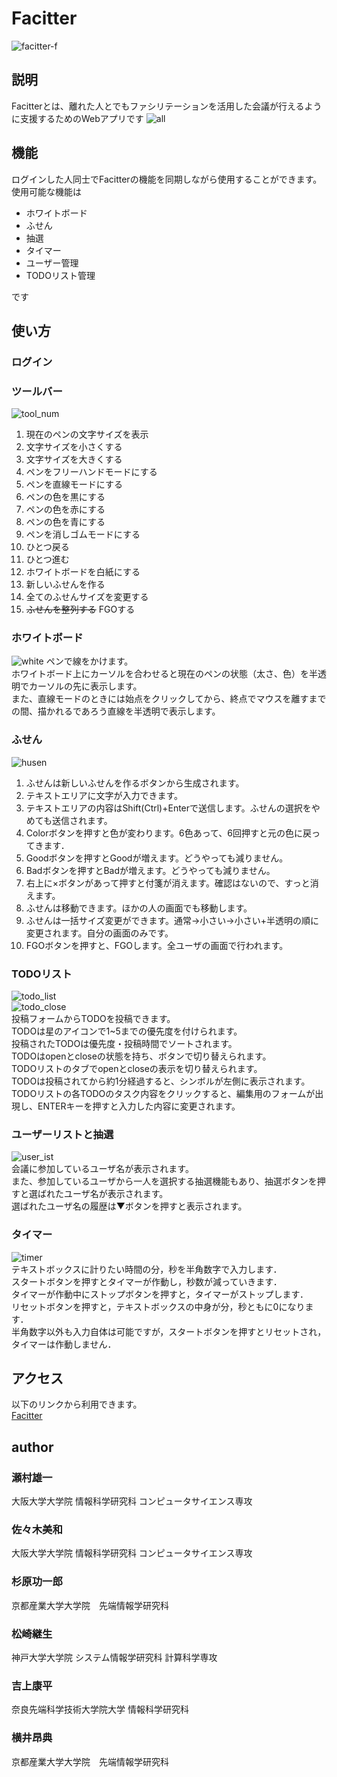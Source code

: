# Facitter
![facitter-f](https://user-images.githubusercontent.com/19528049/32894084-1663531e-cb1f-11e7-8811-9a146e97943b.png)

## 説明
Facitterとは、離れた人とでもファシリテーションを活用した会議が行えるように支援するためのWebアプリです
![all](https://user-images.githubusercontent.com/19528049/32894109-283fa75e-cb1f-11e7-8058-a06f83170f70.png)


## 機能
ログインした人同士でFacitterの機能を同期しながら使用することができます。
使用可能な機能は

- ホワイトボード
- ふせん
- 抽選
- タイマー
- ユーザー管理
- TODOリスト管理

です

## 使い方
### ログイン

### ツールバー
![tool_num](https://user-images.githubusercontent.com/19528049/32894600-988af44a-cb20-11e7-9477-f19b24a61290.png)
1. 現在のペンの文字サイズを表示
1. 文字サイズを小さくする
1. 文字サイズを大きくする
1. ペンをフリーハンドモードにする
1. ペンを直線モードにする
1. ペンの色を黒にする
1. ペンの色を赤にする
1. ペンの色を青にする
1. ペンを消しゴムモードにする
1. ひとつ戻る
1. ひとつ進む
1. ホワイトボードを白紙にする
1. 新しいふせんを作る
1. 全てのふせんサイズを変更する
1. ~~ふせんを整列する~~ FGOする

### ホワイトボード
![white](https://user-images.githubusercontent.com/19528049/32895293-e43f60b8-cb22-11e7-915c-d5a67282f92e.png)
ペンで線をかけます。  
ホワイトボード上にカーソルを合わせると現在のペンの状態（太さ、色）を半透明でカーソルの先に表示します。  
また、直線モードのときには始点をクリックしてから、終点でマウスを離すまでの間、描かれるであろう直線を半透明で表示します。

### ふせん
![husen](https://user-images.githubusercontent.com/19528049/32895357-2114c442-cb23-11e7-94cf-40d3b94e41db.png)
1. ふせんは新しいふせんを作るボタンから生成されます。
1. テキストエリアに文字が入力できます。
1. テキストエリアの内容はShift(Ctrl)+Enterで送信します。ふせんの選択をやめても送信されます。
1. Colorボタンを押すと色が変わります。6色あって、6回押すと元の色に戻ってきます．
1. Goodボタンを押すとGoodが増えます。どうやっても減りません。
1. Badボタンを押すとBadが増えます。どうやっても減りません。
1. 右上に×ボタンがあって押すと付箋が消えます。確認はないので、すっと消えます。
1. ふせんは移動できます。ほかの人の画面でも移動します。
1. ふせんは一括サイズ変更ができます。通常→小さい→小さい+半透明の順に変更されます。自分の画面のみです。
1. FGOボタンを押すと、FGOします。全ユーザの画面で行われます。

### TODOリスト
![todo_list](https://user-images.githubusercontent.com/19528049/32894622-a5e63410-cb20-11e7-9078-d2dfb2df1c09.png)  
![todo_close](https://user-images.githubusercontent.com/19528049/32894624-a7f7dcea-cb20-11e7-9196-88997232dd6e.png)  
投稿フォームからTODOを投稿できます。  
TODOは星のアイコンで1~5までの優先度を付けられます。  
投稿されたTODOは優先度・投稿時間でソートされます。  
TODOはopenとcloseの状態を持ち、ボタンで切り替えられます。  
TODOリストのタブでopenとcloseの表示を切り替えられます。  
TODOは投稿されてから約1分経過すると、シンボルが左側に表示されます。  
TODOリストの各TODOのタスク内容をクリックすると、編集用のフォームが出現し、ENTERキーを押すと入力した内容に変更されます。  

### ユーザーリストと抽選
![user_ist](https://user-images.githubusercontent.com/19528049/32894630-ac981a94-cb20-11e7-914f-91bb2f6fa90a.png)  
会議に参加しているユーザ名が表示されます。  
また、参加しているユーザから一人を選択する抽選機能もあり、抽選ボタンを押すと選ばれたユーザ名が表示されます。  
選ばれたユーザ名の履歴は▼ボタンを押すと表示されます。  

### タイマー
![timer](https://user-images.githubusercontent.com/19528049/32894631-ae337650-cb20-11e7-92a0-2342f651f42a.png)  
テキストボックスに計りたい時間の分，秒を半角数字で入力します．  
スタートボタンを押すとタイマーが作動し，秒数が減っていきます．  
タイマーが作動中にストップボタンを押すと，タイマーがストップします．  
リセットボタンを押すと，テキストボックスの中身が分，秒ともに0になります．  
半角数字以外も入力自体は可能ですが，スタートボタンを押すとリセットされ，タイマーは作動しません．  

## アクセス
以下のリンクから利用できます。  
[Facitter](https://team2017-2.spiral.cloud/facitter)

## author

### 瀬村雄一  
大阪大学大学院 情報科学研究科 コンピュータサイエンス専攻  

### 佐々木美和  
大阪大学大学院 情報科学研究科 コンピュータサイエンス専攻  

### 杉原功一郎  
京都産業大学大学院　先端情報学研究科　　

### 松崎継生  
神戸大学大学院 システム情報学研究科 計算科学専攻  

### 吉上康平  
奈良先端科学技術大学院大学 情報科学研究科　　

### 横井昂典  
京都産業大学大学院　先端情報学研究科　　

